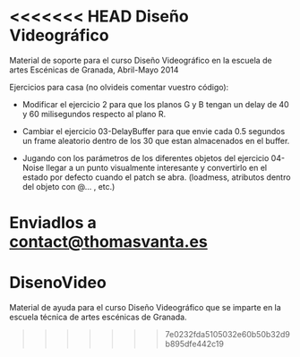 <<<<<<< HEAD
Diseño Videográfico
===============

Material de soporte para el curso Diseño Videográfico en la escuela de artes Escénicas de Granada, Abril-Mayo 2014


Ejercicios para casa (no olvideis comentar vuestro código):

- Modificar el ejercicio 2 para que los planos G y B tengan un delay de 40 y 60 milisegundos respecto al plano R.

- Cambiar el ejercicio 03-DelayBuffer para que envie cada 0.5 segundos un frame aleatorio dentro de los 30 que estan almacenados en el buffer.

- Jugando con los parámetros de los diferentes objetos del ejercicio 04-Noise llegar a un punto visualmente interesante y convertirlo en el estado por defecto cuando el patch se abra. (loadmess, atributos dentro del objeto con @... , etc.)


Enviadlos a contact@thomasvanta.es
=======
DisenoVideo
===========

Material de ayuda para el curso Diseño Videográfico que se imparte en la escuela técnica de artes escénicas de Granada.
>>>>>>> 7e0232fda5105032e60b50b32d9b895dfe442c19
